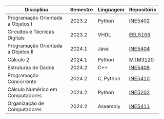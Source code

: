 | Disciplina                           | Semestre | Linguagem | Repositório                                                         |
|--------------------------------------|----------|-----------|----------------------------------------------------------------------|
| Programação Orientada a Objetos I    | 2023.2   | Python    | [INE5402](https://github.com/leonardosm14/Playlist-Generator)        |
| Circuitos e Técnicas Digitais        | 2023.2   | VHDL      | [EEL5105](https://github.com/leonardosm14/Circuitos-e-Tecnicas-Digitais-EEL5105-) |
| Programação Orientada a Objetos II   | 2024.1   | Java      | [INE5404](https://github.com/leonardosm14/INE5404)                   |
| Cálculo 2                            | 2024.1   | Python    | [MTM3120](https://github.com/leonardosm14/Vector-Calculator)         |
| Estruturas de Dados                  | 2024.2   | C++       | [INE5408](https://github.com/leonardosm14/INE5408)                   |
| Programação Concorrente              | 2024.2   | C, Python | [INE5410](https://github.com/leonardosm14/)                          |
| Cálculo Numérico em Computadores     | 2024.2   | Python    | [INE5202](https://github.com/leonardosm14/)                          |
| Organização de Computadores          | 2024.2   | Assembly  | [INE5411](https://github.com/leonardosm14/)                          |
